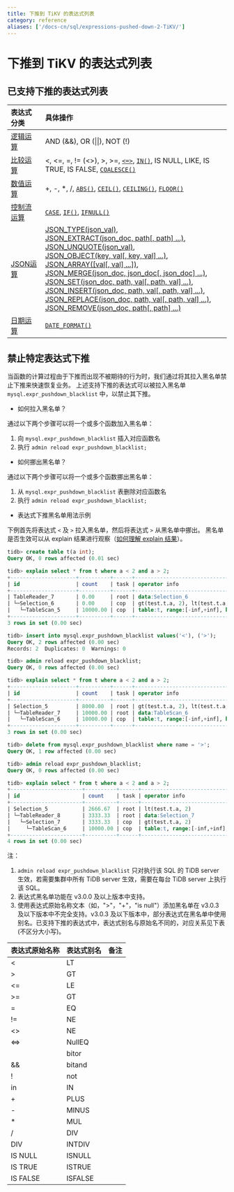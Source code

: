 ```yaml
---
title: 下推到 TiKV 的表达式列表
category: reference
aliases: ['/docs-cn/sql/expressions-pushed-down-2-TiKV/']
---
```


# 下推到 TiKV 的表达式列表

## 已支持下推的表达式列表

| 表达式分类 | 具体操作 |
| :-------------- | :------------------------------------- |
| [逻辑运算](/reference/sql/functions-and-operators/operators.md#逻辑操作符) | AND (&&), OR (&#124;&#124;), NOT (!) |
| [比较运算](/reference/sql/functions-and-operators/operators.md#比较方法和操作符) | <, <=, =, != (<>), >, >=, [`<=>`](https://dev.mysql.com/doc/refman/5.7/en/comparison-operators.html#operator_equal-to), [`IN()`](https://dev.mysql.com/doc/refman/5.7/en/comparison-operators.html#function_in), IS NULL, LIKE, IS TRUE, IS FALSE, [`COALESCE()`](https://dev.mysql.com/doc/refman/5.7/en/comparison-operators.html#function_coalesce) |
| [数值运算](/reference/sql/functions-and-operators/numeric-functions-and-operators.md) | +, -, *, /, [`ABS()`](https://dev.mysql.com/doc/refman/5.7/en/mathematical-functions.html#function_abs), [`CEIL()`](https://dev.mysql.com/doc/refman/5.7/en/mathematical-functions.html#function_ceil), [`CEILING()`](https://dev.mysql.com/doc/refman/5.7/en/mathematical-functions.html#function_ceiling), [`FLOOR()`](https://dev.mysql.com/doc/refman/5.7/en/mathematical-functions.html#function_floor) |
| [控制流运算](/reference/sql/functions-and-operators/control-flow-functions.md) | [`CASE`](https://dev.mysql.com/doc/refman/5.7/en/control-flow-functions.html#operator_case), [`IF()`](https://dev.mysql.com/doc/refman/5.7/en/control-flow-functions.html#function_if), [`IFNULL()`](https://dev.mysql.com/doc/refman/5.7/en/control-flow-functions.html#function_ifnull) |
| [JSON运算](/reference/sql/functions-and-operators/json-functions.md) | [JSON_TYPE(json_val)][json_type],<br> [JSON_EXTRACT(json_doc, path[, path] ...)][json_extract],<br> [JSON_UNQUOTE(json_val)][json_unquote],<br> [JSON_OBJECT(key, val[, key, val] ...)][json_object],<br> [JSON_ARRAY([val[, val] ...])][json_array],<br> [JSON_MERGE(json_doc, json_doc[, json_doc] ...)][json_merge],<br> [JSON_SET(json_doc, path, val[, path, val] ...)][json_set],<br> [JSON_INSERT(json_doc, path, val[, path, val] ...)][json_insert],<br> [JSON_REPLACE(json_doc, path, val[, path, val] ...)][json_replace],<br> [JSON_REMOVE(json_doc, path[, path] ...)][json_remove] |
| [日期运算](/reference/sql/functions-and-operators/date-and-time-functions.md) | [`DATE_FORMAT()`](https://dev.mysql.com/doc/refman/5.7/en/date-and-time-functions.html#function_date-format)  |

## 禁止特定表达式下推

当函数的计算过程由于下推而出现不被期待的行为时，我们通过将其拉入黑名单禁止下推来快速恢复业务。
上述支持下推的表达式可以被拉入黑名单 `mysql.expr_pushdown_blacklist` 中，以禁止其下推。

* 如何拉入黑名单？

通过以下两个步骤可以将一个或多个函数加入黑名单：

1. 向 `mysql.expr_pushdown_blacklist` 插入对应函数名
2. 执行 `admin reload expr_pushdown_blacklist;`

* 如何挪出黑名单？

通过以下两个步骤可以将一个或多个函数挪出黑名单：

1. 从 `mysql.expr_pushdown_blacklist` 表删除对应函数名
2. 执行 `admin reload expr_pushdown_blacklist;`

* 表达式下推黑名单用法示例

下例首先将表达式 `<` 及 `>` 拉入黑名单，然后将表达式 `>` 从黑名单中挪出。
黑名单是否生效可以从 explain 结果进行观察（[如何理解 explain 结果](/reference/sql/performance/understanding-the-query-execution-plan.md)）。

``` sql
tidb> create table t(a int);
Query OK, 0 rows affected (0.01 sec)

tidb> explain select * from t where a < 2 and a > 2;
+---------------------+----------+------+------------------------------------------------------------+
| id                  | count    | task | operator info                                              |
+---------------------+----------+------+------------------------------------------------------------+
| TableReader_7       | 0.00     | root | data:Selection_6                                           |
| └─Selection_6       | 0.00     | cop  | gt(test.t.a, 2), lt(test.t.a, 2)                           |
|   └─TableScan_5     | 10000.00 | cop  | table:t, range:[-inf,+inf], keep order:false, stats:pseudo |
+---------------------+----------+------+------------------------------------------------------------+
3 rows in set (0.00 sec)

tidb> insert into mysql.expr_pushdown_blacklist values('<'), ('>');
Query OK, 2 rows affected (0.00 sec)
Records: 2  Duplicates: 0  Warnings: 0

tidb> admin reload expr_pushdown_blacklist;
Query OK, 0 rows affected (0.00 sec)

tidb> explain select * from t where a < 2 and a > 2;
+---------------------+----------+------+------------------------------------------------------------+
| id                  | count    | task | operator info                                              |
+---------------------+----------+------+------------------------------------------------------------+
| Selection_5         | 8000.00  | root | gt(test.t.a, 2), lt(test.t.a, 2)                           |
| └─TableReader_7     | 10000.00 | root | data:TableScan_6                                           |
|   └─TableScan_6     | 10000.00 | cop  | table:t, range:[-inf,+inf], keep order:false, stats:pseudo |
+---------------------+----------+------+------------------------------------------------------------+
3 rows in set (0.00 sec)

tidb> delete from mysql.expr_pushdown_blacklist where name = '>';
Query OK, 1 row affected (0.00 sec)

tidb> admin reload expr_pushdown_blacklist;
Query OK, 0 rows affected (0.00 sec)

tidb> explain select * from t where a < 2 and a > 2;
+-----------------------+----------+------+------------------------------------------------------------+
| id                    | count    | task | operator info                                              |
+-----------------------+----------+------+------------------------------------------------------------+
| Selection_5           | 2666.67  | root | lt(test.t.a, 2)                                            |
| └─TableReader_8       | 3333.33  | root | data:Selection_7                                           |
|   └─Selection_7       | 3333.33  | cop  | gt(test.t.a, 2)                                            |
|     └─TableScan_6     | 10000.00 | cop  | table:t, range:[-inf,+inf], keep order:false, stats:pseudo |
+-----------------------+----------+------+------------------------------------------------------------+
4 rows in set (0.00 sec)
```

注：

1. `admin reload expr_pushdown_blacklist` 只对执行该 SQL 的 TiDB server 生效，若需要集群中所有 TiDB server 生效，需要在每台 TiDB server 上执行该 SQL。
2. 表达式黑名单功能在 v3.0.0 及以上版本中支持。
3. 使用表达式原始名称文本（如，">"，"+"，"is null"）添加黑名单在 v3.0.3 及以下版本中不完全支持。v3.0.3 及以下版本中，部分表达式在黑名单中使用别名。已支持下推的表达式中，表达式别名与原始名不同的，对应关系见下表(不区分大小写)。

| 表达式原始名称 | 表达式别名 | 备注 |
| :-------- | :---------- | :------- |
| < | LT | |
| > | GT | |
| <= | LE | |
| >= | GT | |
| = | EQ | |
| != | NE | |
| <> | NE | |
| <=> | NullEQ | |
|  | bitor | |
| && | bitand| |
| ! | not | |
| in | IN | |
| + | PLUS| |
| - | MINUS | |
| * | MUL | |
| / | DIV | |
| DIV | INTDIV| |
| IS NULL | ISNULL | |
| IS TRUE | ISTRUE | |
| IS FALSE | ISFALSE | |

[json_extract]: https://dev.mysql.com/doc/refman/5.7/en/json-search-functions.html#function_json-extract
[json_short_extract]: https://dev.mysql.com/doc/refman/5.7/en/json-search-functions.html#operator_json-column-path
[json_short_extract_unquote]: https://dev.mysql.com/doc/refman/5.7/en/json-search-functions.html#operator_json-inline-path
[json_unquote]: https://dev.mysql.com/doc/refman/5.7/en/json-modification-functions.html#function_json-unquote
[json_type]: https://dev.mysql.com/doc/refman/5.7/en/json-attribute-functions.html#function_json-type
[json_set]: https://dev.mysql.com/doc/refman/5.7/en/json-modification-functions.html#function_json-set
[json_insert]: https://dev.mysql.com/doc/refman/5.7/en/json-modification-functions.html#function_json-insert
[json_replace]: https://dev.mysql.com/doc/refman/5.7/en/json-modification-functions.html#function_json-replace
[json_remove]: https://dev.mysql.com/doc/refman/5.7/en/json-modification-functions.html#function_json-remove
[json_merge]: https://dev.mysql.com/doc/refman/5.7/en/json-modification-functions.html#function_json-merge
[json_merge_preserve]: https://dev.mysql.com/doc/refman/5.7/en/json-modification-functions.html#function_json-merge-preserve
[json_object]: https://dev.mysql.com/doc/refman/5.7/en/json-creation-functions.html#function_json-object
[json_array]: https://dev.mysql.com/doc/refman/5.7/en/json-creation-functions.html#function_json-array
[json_keys]: https://dev.mysql.com/doc/refman/5.7/en/json-search-functions.html#function_json-keys
[json_length]: https://dev.mysql.com/doc/refman/5.7/en/json-attribute-functions.html#function_json-length
[json_valid]: https://dev.mysql.com/doc/refman/5.7/en/json-attribute-functions.html#function_json-valid
[json_quote]: https://dev.mysql.com/doc/refman/5.7/en/json-creation-functions.html#function_json-quote
[json_contains]: https://dev.mysql.com/doc/refman/5.7/en/json-search-functions.html#function_json-contains
[json_contains_path]: https://dev.mysql.com/doc/refman/5.7/en/json-search-functions.html#function_json-contains-path
[json_arrayagg]: https://dev.mysql.com/doc/refman/5.7/en/group-by-functions.html#function_json-arrayagg
[json_depth]: https://dev.mysql.com/doc/refman/5.7/en/json-attribute-functions.html#function_json-depth
